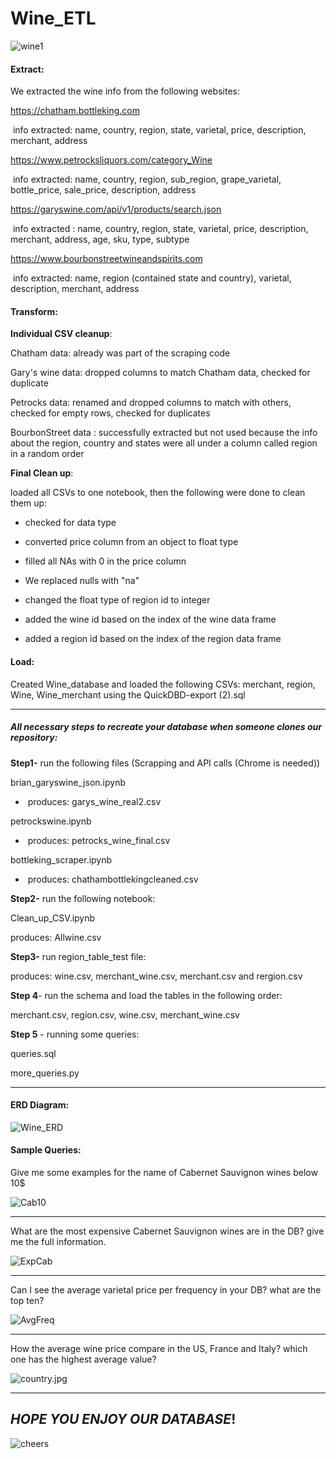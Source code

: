 # Wine_ETL

![wine1](Images/wine1.jpg)

#### Extract:

We extracted the wine info from the following  websites:

https://chatham.bottleking.com

​          info extracted: name, country, region, state, varietal, price, description, merchant, address 

https://www.petrocksliquors.com/category_Wine

​          info extracted: name, country, region, sub_region, grape_varietal, bottle_price, sale_price, description, 		  address 

https://garyswine.com/api/v1/products/search.json

​		 info extracted : name, country, region, state, varietal, price, description, merchant, address, age, sku, 		 type, subtype

https://www.bourbonstreetwineandspirits.com

​		info extracted: name, region (contained state and country), varietal, description, merchant, address

#### Transform:

**Individual CSV cleanup**:

Chatham data: already was part of the scraping code

Gary's wine data: dropped columns to match Chatham data, checked for duplicate

Petrocks data: renamed and dropped columns to match with others, checked for empty rows, checked for duplicates

BourbonStreet data : successfully extracted but not used because the info about the region, country and states  were all under a column called region in a random order

**Final Clean up**:

loaded all CSVs to one notebook, then the following were done to clean them up:

- checked for data type

- converted price column from an object to float type

- filled all NAs with 0 in the price column

- We replaced nulls with "na"

- changed the float type of region id to integer

- added the wine id based on the index of the wine data frame

- added a region id based on the index of the region data frame

  

#### Load:

Created Wine_database and loaded the following CSVs: merchant, region, Wine, Wine_merchant  using the QuickDBD-export (2).sql



---------------------------------------------------------------------------------------------------------------------------------------------------

##### All necessary steps to recreate your database when someone clones our repository:



**Step1-** run the following files (Scrapping and API calls (Chrome is needed))

brian_garyswine_json.ipynb

- ​	produces: garys_wine_real2.csv

petrockswine.ipynb

- ​	produces: petrocks_wine_final.csv

bottleking_scraper.ipynb

- ​	produces: chathambottlekingcleaned.csv

  


**Step2-** run the following notebook:

Clean_up_CSV.ipynb

produces: Allwine.csv

**Step3-** run region_table_test file:

produces: wine.csv, merchant_wine.csv, merchant.csv and rergion.csv

**Step 4**- run the schema and load the tables in the following order:

merchant.csv, region.csv, wine.csv, merchant_wine.csv

**Step 5** - running some queries:

queries.sql

more_queries.py

----------------------------------------------------------------------------------------------------------------------------------------------------------

#### ERD Diagram:

![Wine_ERD](Images/Wine_ERD.png)



#### Sample Queries: 

Give me some examples for the name of Cabernet Sauvignon wines below 10$

![Cab10](Images/Cab10.JPG)







------

 What are the most expensive Cabernet Sauvignon wines are in the DB? give me the full information.

![ExpCab](Images/ExpCab.JPG)



------

Can I see the average varietal price per frequency in your DB? what are the top ten?

![AvgFreq](Images/AvgFreq.JPG)

------

How the average wine price compare in the US, France and Italy? which one has the highest average value?

![country.jpg](Images/country.JPG)



------

##                         *HOPE YOU ENJOY OUR DATABASE*!

![cheers](Images/cheers.jpg)







